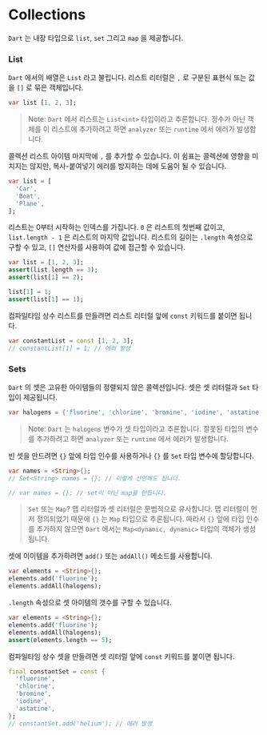 # Collections

`Dart` 는 내장 타입으로 `list`, `set` 그리고 `map` 을 제공합니다.

### List
`Dart` 에서의 배열은 `List` 라고 불립니다. 리스트 리터럴은 `,` 로 구분된 표현식 또는 값을 `[]` 로 묶은 객체입니다.
```dart
var list [1, 2, 3];
```

> Note: `Dart` 에서 리스트는 `List<int>` 타입이라고 추론합니다. 정수가 아닌 객체를 이 리스트에 추가하려고 하면 `analyzer` 또는 `runtime` 에서 에러가 발생합니다.

콜렉션 리스트 아이템 마지막에 `,` 를 추가할 수 있습니다. 이 쉼표는 콜렉션에 영향을 미치지는 않지만, 복사-붙여넣기 에러를 방지하는 데에 도움이 될 수 있습니다.
```dart
var list = [
  'Car',
  'Boat',
  'Plane',
];
```

리스트는 0부터 시작하는 인덱스를 가집니다. `0` 은 리스트의 첫번째 값이고, `list.length - 1` 은 리스트의 마지막 값입니다. 리스트의 길이는 `.length` 속성으로 구할 수 있고, `[]` 연산자를 사용하여 값에 접근할 수 있습니다.
```dart
var list = [1, 2, 3];
assert(list.length == 3);
assert(list[1] == 2);

list[1] = 1;
assert(list[1] == 1);
```

컴파일타임 상수 리스트를 만들려면 리스트 리터럴 앞에 `const` 키워드를 붙이면 됩니다.
```dart
var constantList = const [1, 2, 3];
// constantList[1] = 1; // 에러 발생
```

### Sets
`Dart` 의 셋은 고유한 아이템들의 정렬되지 않은 콜렉션입니다. 셋은 셋 리터럴과 `Set` 타입이 제공됩니다.
```dart
var halogens = {'fluorine', 'chlorine', 'bromine', 'iodine', 'astatine'};
```

> Note: `Dart` 는 `halogens` 변수가 셋 타입이라고 추론합니다. 잘못된 타입의 변수를 추가하려고 하면 `analyzer` 또는 `runtime` 에서 에러가 발생합니다.

빈 셋을 만드려면 `{}` 앞에 타입 인수를 사용하거나 `{}` 를 `Set` 타입 변수에 할당합니다.
```dart
var names = <String>{};
// Set<String> names = {}; // 이렇게 선언해도 됩니다.

// var names = {}; // set이 아닌 map을 만듭니다.
```

> `Set` 또는 `Map`? 맵 리터럴과 셋 리터럴은 문법적으로 유사합니다. 맵 리터럴이 먼저 정의되었기 때문에 `{}` 는 `Map` 타입으로 추론됩니다. 따라서 `{}` 앞에 타입 인수를 추가하지 않으면 `Dart` 에서는 `Map<dynamic, dynamic>` 타입의 객체가 생성됩니다.

셋에 이이템을 추가하려면 `add()` 또는 `addAll()` 메소드를 사용합니다.
```dart
var elements = <String>{};
elements.add('fluorine');
elements.addAll(halogens);
```

`.length` 속성으로 셋 아이템의 갯수를 구할 수 있습니다.
```dart
var elements = <String>{};
elements.add('fluorine');
elements.addAll(halogens);
assert(elements.length == 5);
```

컴파일타임 상수 셋을 만들려면 셋 리터럴 앞에 `const` 키워드를 붙이면 됩니다.
```dart
final constantSet = const {
  'fluorine',
  'chlorine',
  'bromine',
  'iodine',
  'astatine',
};
// constantSet.add('helium'); // 에러 발생
```